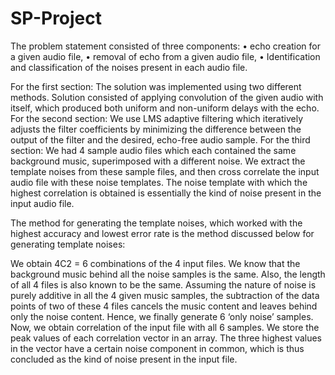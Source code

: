 # SP-Project

The problem statement consisted of three components:
•	echo creation for a given audio file, 
•	removal of echo from a given audio file, 
•	Identification and classification of the noises present in each audio file.


For the first section: 
The solution was implemented using two different methods. Solution consisted of applying convolution of the given audio with itself, which produced both uniform and non-uniform delays with the echo.
For the second section: 
We use LMS adaptive filtering which iteratively adjusts the filter coefficients by minimizing the difference between the output of the filter and the desired, echo-free audio sample.
For the third section: 
We had 4 sample audio files which each contained the same background music, superimposed with a different noise. We extract the template noises from these sample files, and then cross correlate the input audio file with these noise templates. The noise template with which the highest correlation is obtained is essentially the kind of noise present in the input audio file.

The method for generating the template noises, which worked with the highest accuracy and lowest error rate is the method discussed below for generating template noises: 

We obtain 4C2 = 6 combinations of the 4 input files. We know that the background music behind all the noise samples is the same. Also, the length of all 4 files is also known to be the same. Assuming the nature of noise is purely additive in all the 4 given music samples, the subtraction of the data points of two of these 4 files cancels the music content and leaves behind only the noise content. Hence, we finally generate 6 ‘only noise’ samples. Now, we obtain correlation of the input file with all 6 samples. We store the peak values of each correlation vector in an array. The three highest values in the vector have a certain noise component in common, which is thus concluded as the kind of noise present in the input file.
